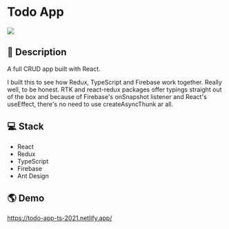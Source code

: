 # Todo App
![](https://i.imgur.com/mU9XJ8F.png)

## 📝 Description

A full CRUD app built with React. 

I built this to see how Redux, TypeScript and Firebase work together. Really well, to be honest. RTK and react-redux packages offer typings straight out of the box and because of Firebase's onSnapshot listener and React's useEffect, there's no need to use createAsyncThunk ar all.

## 💻 Stack
- React
- Redux
- TypeScript
- Firebase
- Ant Design

## 🌎 Demo

https://todo-app-ts-2021.netlify.app/



